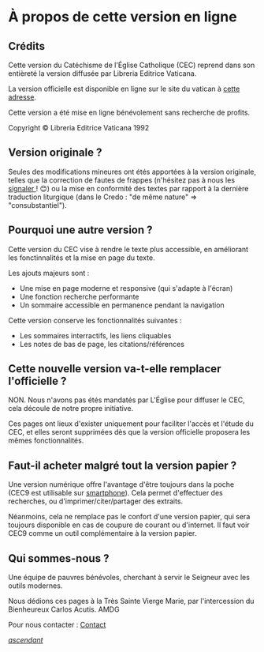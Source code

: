 # À propos de cette version en ligne

## Crédits

Cette version du Catéchisme de l'Église Catholique (CEC) reprend dans son entièreté la version diffusée par Libreria Editrice Vaticana.&#x20;

La version officielle est disponible en ligne sur le site du vatican à [cette adresse](https://www.vatican.va/archive/FRA0013/\_INDEX.HTM#fonte).

Cette version a été mise en ligne bénévolement sans recherche de profits.

Copyright © Libreria Editrice Vaticana 1992

## Version originale ?

Seules des modifications mineures ont étés apportées à la version originale, telles que la correction de fautes de frappes (n'hésitez pas à nous les [signaler ](contact.md)! 😊) ou la mise en conformité des textes par rapport à la dernière traduction liturgique (dans le Credo : "de même nature" => "consubstantiel").

## Pourquoi une autre version ?

Cette version du CEC vise à rendre le texte plus accessible, en améliorant les fonctinnalités et la mise en page du texte.

Les ajouts majeurs sont :&#x20;

* Une mise en page moderne et responsive (qui s'adapte à l'écran)
* Une fonction recherche performante
* Un sommaire accessible en permanence pendant la navigation

Cette version conserve les fonctionnalités suivantes :&#x20;

* Les sommaires interractifs, les liens cliquables
* Les notes de bas de page, les citations/références

## Cette nouvelle version va-t-elle remplacer l'officielle ?

NON. Nous n'avons pas étés mandatés par L'Église pour diffuser le CEC, cela découle de notre propre initiative.

Ces pages ont lieux d'exister uniquement pour faciliter l'accès et l'étude du CEC, et elles seront supprimées dès que la version officielle proposera les mêmes fonctionnalités.

## Faut-il acheter malgré tout la version papier ?

Une version numérique offre l'avantage d'être toujours dans la poche (CEC9 est utilisable sur [smartphone](mode-demploi.md#installer-le-site-en-tant-quapplication-web-app)). Cela permet d'effectuer des recherches, ou d'imprimer/citer/partager des extraits.

Néanmoins, cela ne remplace pas le confort d'une version papier, qui sera toujours disponible en cas de coupure de courant ou d'internet. Il faut voir CEC9 comme un outil complémentaire à la version papier.

## Qui sommes-nous ?

Une équipe de pauvres bénévoles, cherchant à servir le Seigneur avec les outils modernes.

Nous dédions ces pages à la Très Sainte Vierge Marie, par l'intercession du Bienheureux Carlos Acutis. AMDG

Pour nous contacter : [Contact](contact.md)

[_ascendant_](../)
